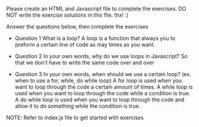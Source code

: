 Please create an HTML and Javascript file to complete the exercises.
DO NOT write the  exercise solutions in this file. thx! :)


Answer the questions below, then complete the exercises

- Question 1 
    What is a loop?
A loop is a function that always you to preform a certain line of code as may times as you want. 

- Question 2
In your own words, why do we use loops in Javascript?
So that we don't have to write the same code over and over 

- Question 3
In your own words, when should we use a certain loop? (ex. when to use a for, while, do while loop)
A for loop is used when you want to loop through the code a certain amount of times.
A while loop is used when you want to loop through the code while a condition is true.
A do while loop is used when you want to loop through the code and allow it to do something while the condition is true.

NOTE: Refer to index.js file to get started with exercises


